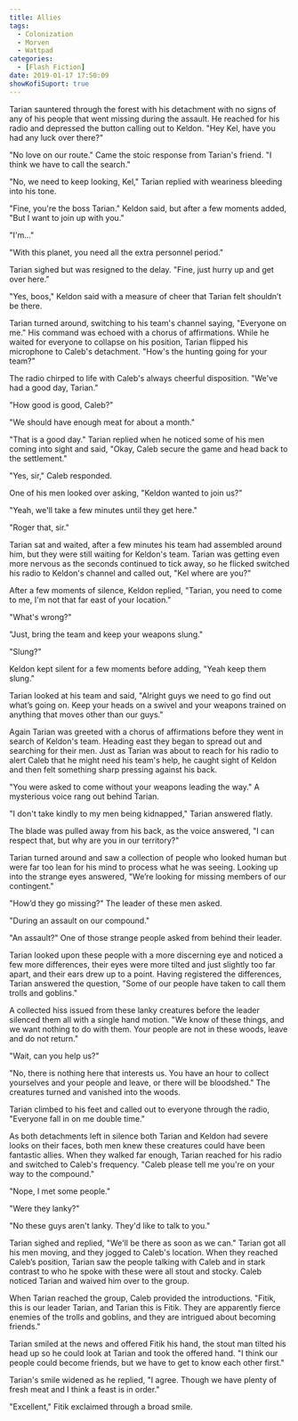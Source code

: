 ```yaml
---
title: Allies
tags: 
  - Colonization
  - Morven
  - Wattpad
categories:
  - [Flash Fiction]
date: 2019-01-17 17:50:09
showKofiSuport: true
---
```


Tarian sauntered through the forest with his detachment with no signs of any of his people that went missing during the assault.  He reached for his radio and depressed the button calling out to Keldon.  "Hey Kel, have you had any luck over there?"

"No love on our route."  Came the stoic response from Tarian's friend.  "I think we have to call the search."

"No, we need to keep looking, Kel," Tarian replied with weariness bleeding into his tone.<!-- more -->

"Fine, you're the boss Tarian."  Keldon said, but after a few moments added, "But I want to join up with you."

"I'm..."

"With this planet, you need all the extra personnel period."

Tarian sighed but was resigned to the delay.  "Fine, just hurry up and get over here."

"Yes, boos,"  Keldon said with a measure of cheer that Tarian felt shouldn’t be there.  

Tarian turned around, switching to his team's channel saying, "Everyone on me."  His command was echoed with a chorus of affirmations.  While he waited for everyone to collapse on his position, Tarian flipped his microphone to Caleb's detachment.  "How's the hunting going for your team?"

The radio chirped to life with Caleb's always cheerful disposition.  "We've had a good day, Tarian."

"How good is good, Caleb?"

"We should have enough meat for about a month."

"That is a good day."  Tarian replied when he noticed some of his men coming into sight and said, "Okay, Caleb secure the game and head back to the settlement."

"Yes, sir," Caleb responded.

One of his men looked over asking, "Keldon wanted to join us?"

"Yeah, we'll take a few minutes until they get here."

"Roger that, sir."

Tarian sat and waited, after a few minutes his team had assembled around him, but they were still waiting for Keldon's team.  Tarian was getting even more nervous as the seconds continued to tick away, so he flicked switched his radio to Keldon's channel and called out, "Kel where are you?"

After a few moments of silence, Keldon replied, "Tarian, you need to come to me, I'm not that far east of your location."

"What's wrong?"

"Just, bring the team and keep your weapons slung."

"Slung?"

Keldon kept silent for a few moments before adding, "Yeah keep them slung."

Tarian looked at his team and said, "Alright guys we need to go find out what’s going on.  Keep your heads on a swivel and your weapons trained on anything that moves other than our guys."

Again Tarian was greeted with a chorus of affirmations before they went in search of Keldon's team.  Heading east they began to spread out and searching for their men.  Just as Tarian was about to reach for his radio to alert Caleb that he might need his team's help, he caught sight of Keldon and then felt something sharp pressing against his back.

"You were asked to come without your weapons leading the way."  A mysterious voice rang out behind Tarian.

"I don't take kindly to my men being kidnapped," Tarian answered flatly.

The blade was pulled away from his back, as the voice answered, "I can respect that, but why are you in our territory?"

Tarian turned around and saw a collection of people who looked human but were far too lean for his mind to process what he was seeing.  Looking up into the strange eyes answered, "We’re looking for missing members of our contingent."

"How’d they go missing?"  The leader of these men asked.

"During an assault on our compound."

"An assault?"  One of those strange people asked from behind their leader.

Tarian looked upon these people with a more discerning eye and noticed a few more differences, their eyes were more tilted and just slightly too far apart, and their ears drew up to a point.  Having registered the differences, Tarian answered the question, "Some of our people have taken to call them trolls and goblins."

A collected hiss issued from these lanky creatures before the leader silenced them all with a single hand motion.  "We know of these things, and we want nothing to do with them.  Your people are not in these woods, leave and do not return."

"Wait, can you help us?"

"No, there is nothing here that interests us.  You have an hour to collect yourselves and your people and leave, or there will be bloodshed."  The creatures turned and vanished into the woods.

Tarian climbed to his feet and called out to everyone through the radio, "Everyone fall in on me double time."

As both detachments left in silence both Tarian and Keldon had severe looks on their faces, both men knew these creatures could have been fantastic allies.  When they walked far enough, Tarian reached for his radio and switched to Caleb's frequency.  "Caleb please tell me you're on your way to the compound."

"Nope, I met some people."

"Were they lanky?"

"No these guys aren't lanky.  They'd like to talk to you."

Tarian sighed and replied, "We'll be there as soon as we can."  Tarian got all his men moving, and they jogged to Caleb's location.  When they reached Caleb’s position, Tarian saw the people talking with Caleb and in stark contrast to who he spoke with these were all stout and stocky.  Caleb noticed Tarian and waived him over to the group.

When Tarian reached the group, Caleb provided the introductions.  "Fitik, this is our leader Tarian, and Tarian this is Fitik.  They are apparently fierce enemies of the trolls and goblins, and they are intrigued about becoming friends."

Tarian smiled at the news and offered Fitik his hand, the stout man tilted his head up so he could look at Tarian and took the offered hand.  "I think our people could become friends, but we have to get to know each other first."

Tarian's smile widened as he replied, "I agree.  Though we have plenty of fresh meat and I think a feast is in order."

"Excellent," Fitik exclaimed through a broad smile.